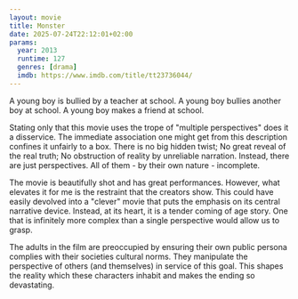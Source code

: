 ```yaml
---
layout: movie
title: Monster
date: 2025-07-24T22:12:01+02:00
params:
  year: 2013
  runtime: 127
  genres: [drama]
  imdb: https://www.imdb.com/title/tt23736044/
---
```


A young boy is bullied by a teacher at school.
A young boy bullies another boy at school.
A young boy makes a friend at school.

Stating only that this movie uses the trope of "multiple perspectives" does it a disservice.
The immediate association one might get from this description confines it unfairly to a box.
There is no big hidden twist; No great reveal of the real truth; No obstruction of reality by unreliable narration.
Instead, there are just perspectives.
All of them - by their own nature - incomplete.

The movie is beautifully shot and has great performances.
However, what elevates it for me is the restraint that the creators show.
This could have easily devolved into a "clever" movie that puts the emphasis on its central narrative device.
Instead, at its heart, it is a tender coming of age story.
One that is infinitely more complex than a single perspective would allow us to grasp.

The adults in the film are preoccupied by ensuring their own public persona complies with their societies cultural norms.
They manipulate the perspective of others (and themselves) in service of this goal.
This shapes the reality which these characters inhabit and makes the ending so devastating.
